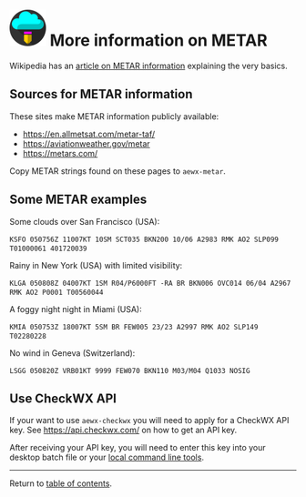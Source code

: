 ![](./favicon-64x64.png) More information on METAR
=========================

Wikipedia has an [article on METAR information](https://en.wikipedia.org/wiki/METAR) explaining the very basics.

Sources for METAR information
-----------------------------

These sites make METAR information publicly available:

* https://en.allmetsat.com/metar-taf/
* https://aviationweather.gov/metar
* https://metars.com/

Copy METAR strings found on these pages to `aewx-metar`.

Some METAR examples
-------------------

Some clouds over San Francisco (USA):

```
KSFO 050756Z 11007KT 10SM SCT035 BKN200 10/06 A2983 RMK AO2 SLP099 T01000061 401720039
```

Rainy in New York (USA) with limited visibility:

```
KLGA 050808Z 04007KT 1SM R04/P6000FT -RA BR BKN006 OVC014 06/04 A2967 RMK AO2 P0001 T00560044
```

A foggy night night in Miami (USA):

```
KMIA 050753Z 18007KT 5SM BR FEW005 23/23 A2997 RMK AO2 SLP149 T02280228 
```

No wind in Geneva (Switzerland):

```
LSGG 050820Z VRB01KT 9999 FEW070 BKN110 M03/M04 Q1033 NOSIG
```

Use CheckWX API
---------------

If your want to use `aewx-checkwx` you will need to apply for a CheckWX API key. See https://api.checkwx.com/ on how to get an API key.

After receiving your API key, you will need to enter this key into your desktop batch file or your [local command line tools](command-line.md).

---

Return to [table of contents](README.md).

